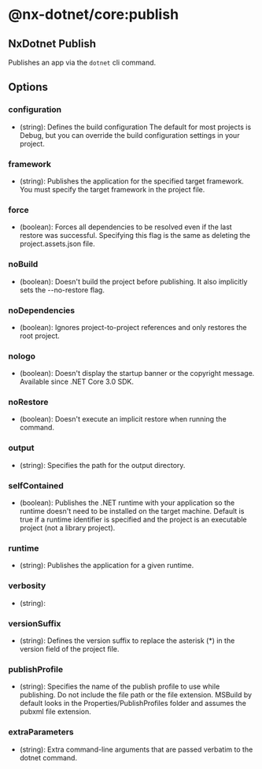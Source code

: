 # @nx-dotnet/core:publish

## NxDotnet Publish

Publishes an app via the `dotnet` cli command.

## Options

### configuration

- (string): Defines the build configuration The default for most projects is Debug, but you can override the build configuration settings in your project.

### framework

- (string): Publishes the application for the specified target framework. You must specify the target framework in the project file.

### force

- (boolean): Forces all dependencies to be resolved even if the last restore was successful. Specifying this flag is the same as deleting the project.assets.json file.

### noBuild

- (boolean): Doesn&#39;t build the project before publishing. It also implicitly sets the --no-restore flag.

### noDependencies

- (boolean): Ignores project-to-project references and only restores the root project.

### nologo

- (boolean): Doesn&#39;t display the startup banner or the copyright message. Available since .NET Core 3.0 SDK.

### noRestore

- (boolean): Doesn&#39;t execute an implicit restore when running the command.

### output

- (string): Specifies the path for the output directory.

### selfContained

- (boolean): Publishes the .NET runtime with your application so the runtime doesn&#39;t need to be installed on the target machine. Default is true if a runtime identifier is specified and the project is an executable project (not a library project).

### runtime

- (string): Publishes the application for a given runtime.

### verbosity

- (string):

### versionSuffix

- (string): Defines the version suffix to replace the asterisk (\*) in the version field of the project file.

### publishProfile

- (string): Specifies the name of the publish profile to use while publishing. Do not include the file path or the file extension. MSBuild by default looks in the Properties/PublishProfiles folder and assumes the pubxml file extension.

### extraParameters

- (string): Extra command-line arguments that are passed verbatim to the dotnet command.
